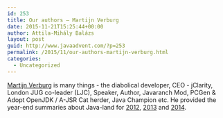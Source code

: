 ```yaml
---
id: 253
title: Our authors – Martijn Verburg
date: 2015-11-21T15:25:44+00:00
author: Attila-Mihály Balázs
layout: post
guid: http://www.javaadvent.com/?p=253
permalink: /2015/11/our-authors-martijn-verburg.html
categories:
  - Uncategorized
---
```

[Martijn Verburg](http://www.javaadvent.com/author/martijnverburg) is many things - the diabolical developer, CEO - jClarity, London JUG co-leader (LJC), Speaker, Author, Javaranch Mod, PCGen & Adopt OpenJDK / A-JSR Cat herder, Java Champion etc. He provided the year-end summaries about Java-land for [2012](http://www.javaadvent.com/2012/12/java-the-2012-review-and-future-predictions.html), [2013](http://www.javaadvent.com/2013/12/2013-the-javajvm-year-in-review-and-a-look-to-the-future.html) and [2014](http://www.javaadvent.com/2014/12/the-java-ecosystem-my-top-5-highlights-of-2014.html).